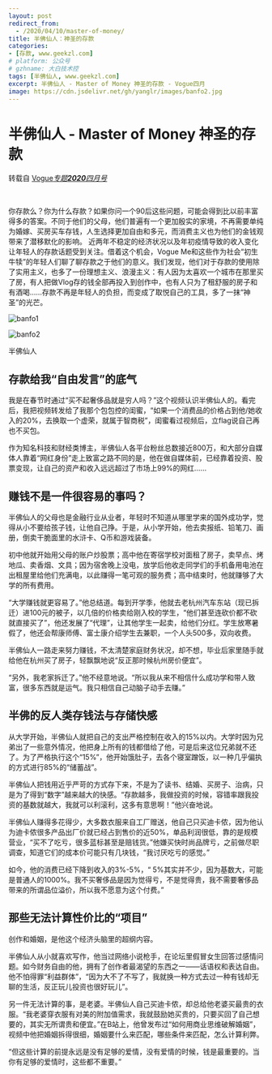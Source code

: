 ```yaml
---
layout: post
redirect_from:
  - /2020/04/10/master-of-money/
title: 半佛仙人：神圣的存款
categories: 
- [存款, www.geekzl.com]
# platform: 公众号
# gzhname: 大白技术控
tags: [半佛仙人, www.geekzl.com]
excerpt: 半佛仙人 - Master of Money 神圣的存款 - Vogue四月
image: https://cdn.jsdelivr.net/gh/yanglr/images/banfo2.jpg
---
```


# 半佛仙人 - Master of Money 神圣的存款
转载自 [Vogue*专题**2020**四月号*](https://mini.vogue.com.cn/voguemini/magazine/share_125157df4cec8c60_13526191a9ec6ead.html)

<br>

你存款么？你为什么存款？如果你问一个90后这些问题，可能会得到比以前丰富得多的答案。不同于他们的父母，他们普遍有一个更加殷实的家境，不再需要单纯为婚嫁、买房买车存钱，人生选择更加自由和多元，而消费主义也为他们的金钱观带来了潜移默化的影响。
近两年不稳定的经济状况以及年初疫情导致的收入变化让年轻人的存款话题受到关注。借着这个机会，Vogue Me和这些作为社会“初生牛犊”的年轻人们聊了聊存款之于他们的意义。我们发现，他们对于存款的使用除了实用主义，也多了一份理想主义、浪漫主义：有人因为太喜欢一个城市在那里买了房，有人把做Vlog存的钱全部再投入到创作中，也有人只为了租舒服的房子和有酒喝……存款不再是年轻人的负担，而变成了取悦自己的工具，多了一抹“神圣”的光芒。

![banfo1](https://cdn.jsdelivr.net/gh/yanglr/images/1589183168_qV1w33.jpg)


![banfo2](https://cdn.jsdelivr.net/gh/yanglr/images/banfo2.jpg)


半佛仙人
## 存款给我“自由发言”的底气

我是在春节时通过“买不起奢侈品就是穷人吗？”这个视频认识半佛仙人的。看完后，我把视频转发给了我那个包包控的闺蜜，“如果一个消费品的价格占到他/她收入的20%，去换取一个虚荣，就属于智商税”，闺蜜看过视频后，立flag说自己再也不买包。

作为知名科技和财经类博主，半佛仙人各平台粉丝总数接近800万，和大部分自媒体人靠着“网红身份”走上致富之路不同的是，他在做自媒体前，已经靠着投资、股票变现，让自己的资产和收入远远超过了市场上99%的网红……

## 赚钱不是一件很容易的事吗？
半佛仙人的父母也是金融行业从业者，年轻时不知道从哪里学来的国外成功学，觉得从小不要给孩子钱，让他自己挣。于是，从小学开始，他去卖报纸、铅笔刀、画册，倒卖干脆面里的水浒卡、Q币和游戏装备。

初中他就开始用父母的账户炒股票；高中他在寄宿学校对面租了房子，卖早点、烤地瓜、卖香烟、文具；因为宿舍晚上没电，放学后他收走同学们的手机备用电池在出租屋里给他们充满电，以此赚得一笔可观的服务费；高中结束时，他就赚够了大学的所有费用。

“大学赚钱就更容易了。”他总结道。每到开学季，他就去老杭州汽车东站（现已拆迁）进100元的被子，以几倍的价格卖给刚入校的学生，“他们甚至连砍价都不砍就直接买了”，他还发展了“代理”，让其他学生一起卖，给他们分红。学生放寒暑假了，他还会帮康师傅、富士康介绍学生去兼职，一个人头500多，双向收费。

半佛仙人一路走来努力赚钱，不太清楚家庭财务状况，却不想，毕业后家里随手就给他在杭州买了房子，轻飘飘地说“反正那时候杭州房价便宜”。

“另外，我老家拆迁了。”他不经意地说。“所以我从来不相信什么成功学和带人致富，很多东西就是运气。我只相信自己动脑子动手去赚。”

## 半佛的反人类存钱法与存储快感
从大学开始，半佛仙人就把自己的支出严格控制在收入的15%以内。大学时因为兄弟出了一些意外情况，他把身上所有的钱都借给了他，可是后来这位兄弟就不还了。为了严格执行这个“15%”，他开始饿肚子，去各个寝室蹭饭，以一种几乎偏执的方式进行85%的“储蓄战”。

半佛仙人把钱用近乎严苛的方式存下来，不是为了读书、结婚、买房子、治病，只是为了得到“数字”越来越大的快感。“存款越多，我做投资的时候，容错率跟我投资的基数就越大，我就可以利滚利，这多有意思啊！”他兴奋地说。

半佛仙人赚得多花得少，大多数衣服来自工厂赠送，他自己只买迪卡侬，因为他认为迪卡侬很多产品出厂价就已经占到售价的近50%，单品利润很低，靠的是规模营业，“买不了吃亏，很多蓝标甚至是赔钱货。”他嫌买快时尚品牌亏，之前做尽职调查，知道它们的成本价可能只有几块钱，“我讨厌吃亏的感觉。”

如今，他的消费已经下降到收入的3%-5%，“ 5%其实并不少，因为基数大，可能是普通人的1000%。我不买奢侈品是因为觉得亏，不是觉得贵，我不需要奢侈品带来的所谓品位溢价，所以我不愿意为这个付费。”

## 那些无法计算性价比的“项目”
创作和婚姻，是他这个经济头脑里的超纲内容。

半佛仙人从小就喜欢写作，他当过网络小说枪手，在论坛里假冒女生回答过感情问题。如今财务自由的他，拥有了创作者最渴望的东西之一——话语权和表达自由。他不怕得罪“利益群体”，“因为大不了不写了，我就换一种方式去过一种有钱却无聊的生活，反正玩儿投资也很好玩儿”。

另一件无法计算的事，是老婆。半佛仙人自己买迪卡侬，却总给他老婆买最贵的衣服。“我老婆穿衣服有对美的附加值需求，我就鼓励她买贵的，只要买回了自己想要的，其实无所谓贵和便宜。”在B站上，他曾发布过“如何用商业思维破解婚姻”，视频中他把婚姻拆得很细，婚姻要什么来匹配，哪些条件来匹配，怎么计算利弊。

“但这些计算的前提永远是没有足够的爱情，没有爱情的时候，钱是最重要的。当你有足够的爱情时，这些都不重要。”
